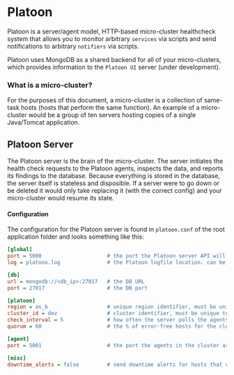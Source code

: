 # Platoon

Platoon is a server/agent model, HTTP-based micro-cluster healthcheck system that allows you to monitor arbitrary `services` via scripts and send notifications to arbitrary `notifiers` via scripts. 

Platoon uses MongoDB as a shared backend for all of your micro-clusters, which provides information to the `Platoon UI` server (under development).

### What is a micro-cluster?

For the purposes of this document, a micro-cluster is a collection of same-task hosts (hosts that perform the same function). An example of a micro-cluster would be a group of ten servers hosting copies of a single Java/Tomcat application.


## Platoon Server

The Platoon server is the brain of the micro-cluster. The server initiates the health check requests to the Platoon agents, inspects the data, and reports its findings to the database. Because everything is stored in the database, the server itself is stateless and disposible. If a server were to go down or be deleted it would only take replacing it (with the correct config) and your micro-cluster would resume its state. 

#### Configuration

The configuration for the Platoon server is found in `platoon.conf` of the root application folder and looks something like this:
```ini
[global]                        
port = 5000                     # the port the Platoon server API will listen on
log = platoon.log               # the Platoon logfile location. can be a path (eg, /var/log/platoon.log)

[db]
url = mongodb://<db_ip>:27017   # the DB URL
port = 27017                    # the DB port

[platoon]
region = as_b                   # unique region identifier, must be unique to the database
cluster_id = dev                # cluster identifier, must be unique to that region
check_interval = 5              # how often the server polls the agents, in seconds.
quorum = 60                     # the % of error-free hosts for the cluster to be healthy

[agent]
port = 5001                     # the port the agents in the cluster are listening on

[misc]
downtime_alerts = false         # send downtime alerts for hosts that don't respond
```